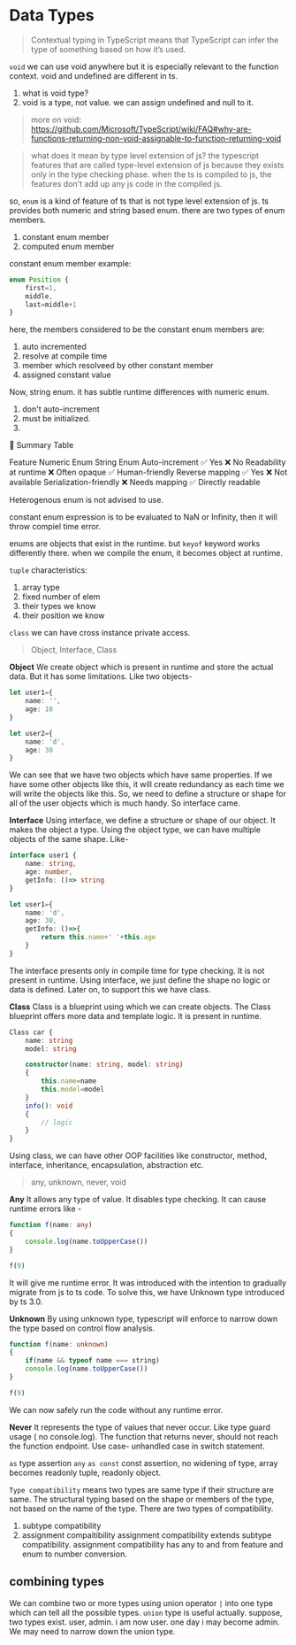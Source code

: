 # Data Types

> Contextual typing in TypeScript means that TypeScript can infer the type of something based on how it’s used.

`void` we can use void anywhere but it is especially relevant to the function context. void and undefined are different in ts. 
1. what is void type?
2. void is a type, not value. we can assign undefined and null to it. 
> more on void: https://github.com/Microsoft/TypeScript/wiki/FAQ#why-are-functions-returning-non-void-assignable-to-function-returning-void
 

> what does it mean by type level extension of js? 
the typescript features that are called type-level extension of js because they exists only in the type checking phase. when the ts is compiled to js, the features don't add up any js code in the compiled js. 

so, `enum` is a kind of feature of ts that is not type level extension of js. ts provides both numeric and string based enum. there are two types of enum members.  

1. constant enum member
2. computed enum member

constant enum member example:  

```ts
enum Position {
    first=1,
    middle,
    last=middle+1
}
```

here, the members considered to be the constant enum members are: 
1. auto incremented
2. resolve at compile time
3. member which resolveed by other constant member
4. assigned constant value

Now, string enum. it has subtle runtime differences with numeric enum.
1. don't auto-increment
2. must be initialized.
3. 

🧠 Summary Table

Feature	                                Numeric Enum	                   String Enum
Auto-increment	                            ✅ Yes	                         ❌ No
Readability at runtime	               ❌ Often opaque	                ✅ Human-friendly
Reverse mapping	                            ✅ Yes	                    ❌ Not available
Serialization-friendly	               ❌ Needs mapping	                ✅ Directly readable

Heterogenous enum is not advised to use. 

constant enum expression is to be evaluated to NaN or Infinity, then it will throw compiel time error. 

enums are objects that exist in the runtime. but `keyof` keyword works differently there. when we compile the enum, it becomes object at runtime.


`tuple` 
characteristics: 
1. array type
2. fixed number of elem
3. their types we know
4. their position we know

`class` 
we can have cross instance private access.   

> Object, Interface, Class 

**Object** We create object which is present in runtime and store the actual data. But it has some limitations. Like two objects-
```ts
let user1={
    name: '',
    age: 10
}

let user2={
    name: 'd',
    age: 30
}
```
We can see that we have two objects which have same properties. If we have some other objects like this, it will create redundancy as each time we will write the objects like this. So, we need to define a structure or shape for all of the user objects which is much handy. So interface came. 

**Interface** Using interface, we define a structure or shape of our object. It makes the object a type. Using the object type, we can have multiple objects of the same shape. Like-
```ts
interface user1 {
    name: string,
    age: number,
    getInfo: ()=> string
}

let user1={
    name: 'd',
    age: 30,
    getInfo: ()=>{
        return this.name+' '+this.age
    }
}
``` 

The interface presents only in compile time for type checking. It is not present in runtime. Using interface, we just define the shape no logic or data is defined. Later on, to support this we have class. 

**Class** Class is a blueprint using which we can create objects. The Class blueprint offers more data and template logic. It is present in runtime. 
```ts
Class car {
    name: string
    model: string

    constructor(name: string, model: string)
    {
        this.name=name
        this.model=model
    }
    info(): void 
    {
        // logic
    }
}
``` 
Using class, we can have other OOP facilities like constructor, method, interface, inheritance, encapsulation, abstraction etc. 

> any, unknown, never, void 

**Any** It allows any type of value. It disables type checking. It can cause runtime errors like - 
```ts
function f(name: any)
{
    console.log(name.toUpperCase())
}

f(9)
```
It will give me runtime error. It was introduced with the intention to gradually migrate from js to ts code. To solve this, we have Unknown type introduced by ts 3.0.

**Unknown** By using unknown type, typescript will enforce to narrow down the type based on control flow analysis. 
```ts
function f(name: unknown)
{
    if(name && typeof name === string)
    console.log(name.toUpperCase())
}

f(9)
```

We can now safely run the code without any runtime error. 

**Never** It represents the type of values that never occur. Like type guard usage ( no console.log). The function that returns never, should not reach the function endpoint. Use case- unhandled case in switch statement. 

`as` type assertion
`any` 
`as const` const assertion, no widening of type, array becomes readonly tuple, readonly object. 

`Type compatibility` means two types are same type if their structure are same. The structural typing based on the shape or members of the type, not based on the name of the type. 
There are two types of compatibility. 
1. subtype compatibility
2. assignment compaitibility
assignment compatibility extends subtype compatibility. assignment compatibility has any to and from feature and enum to number conversion. 

## combining types 
We can combine two or more types using union operator `|` into one type which can tell all the possible types.
`union` type is useful actually. suppose, two types exist. user, admin. i am now user. one day i may become admin. We may need to narrow down the union type.